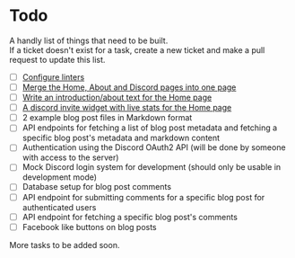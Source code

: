 # Todo
A handly list of things that need to be built.  
If a ticket doesn't exist for a task, create a new ticket and make a pull request to update this list.

- [ ] [Configure linters](https://github.com/codedtogether/web/issues/1)
- [ ] [Merge the Home, About and Discord pages into one page](https://github.com/codedtogether/web/issues/5)
- [ ] [Write an introduction/about text for the Home page](https://github.com/codedtogether/web/issues/6)
- [ ] [A discord invite widget with live stats for the Home page](https://github.com/codedtogether/web/issues/7)
- [ ] 2 example blog post files in Markdown format
- [ ] API endpoints for fetching a list of blog post metadata and fetching a specific blog post's metadata and markdown content
- [ ] Authentication using the Discord OAuth2 API (will be done by someone with access to the server)
- [ ] Mock Discord login system for development (should only be usable in development mode)
- [ ] Database setup for blog post comments
- [ ] API endpoint for submitting comments for a specific blog post for authenticated users
- [ ] API endpoint for fetching a specific blog post's comments
- [ ] Facebook like buttons on blog posts

More tasks to be added soon.
